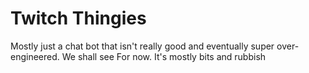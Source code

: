 # Twitch Thingies

Mostly just a chat bot that isn't really good and eventually super over-engineered. We shall see
For now. It's mostly bits and rubbish
